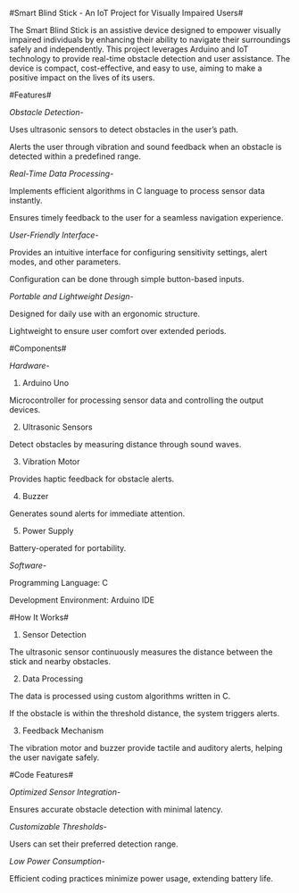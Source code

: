 #Smart Blind Stick - An IoT Project for Visually Impaired Users#

The Smart Blind Stick is an assistive device designed to empower visually impaired individuals by enhancing their ability to navigate their surroundings safely and independently. This project leverages Arduino and IoT technology to provide real-time obstacle detection and user assistance. The device is compact, cost-effective, and easy to use, aiming to make a positive impact on the lives of its users.

#Features#

*Obstacle Detection-*

Uses ultrasonic sensors to detect obstacles in the user’s path.

Alerts the user through vibration and sound feedback when an obstacle is detected within a predefined range.


*Real-Time Data Processing-*

Implements efficient algorithms in C language to process sensor data instantly.

Ensures timely feedback to the user for a seamless navigation experience.


*User-Friendly Interface-*

Provides an intuitive interface for configuring sensitivity settings, alert modes, and other parameters.

Configuration can be done through simple button-based inputs.


*Portable and Lightweight Design-*

Designed for daily use with an ergonomic structure.

Lightweight to ensure user comfort over extended periods.





#Components#

*Hardware-*

1. Arduino Uno

Microcontroller for processing sensor data and controlling the output devices.



2. Ultrasonic Sensors

Detect obstacles by measuring distance through sound waves.



3. Vibration Motor

Provides haptic feedback for obstacle alerts.



4. Buzzer

Generates sound alerts for immediate attention.



5. Power Supply

Battery-operated for portability.




*Software-*

Programming Language: C

Development Environment: Arduino IDE




#How It Works#

1. Sensor Detection

The ultrasonic sensor continuously measures the distance between the stick and nearby obstacles.



2. Data Processing

The data is processed using custom algorithms written in C.

If the obstacle is within the threshold distance, the system triggers alerts.



3. Feedback Mechanism

The vibration motor and buzzer provide tactile and auditory alerts, helping the user navigate safely.




#Code Features#

*Optimized Sensor Integration-*

Ensures accurate obstacle detection with minimal latency.


*Customizable Thresholds-*

Users can set their preferred detection range.


*Low Power Consumption-*

Efficient coding practices minimize power usage, extending battery life.
